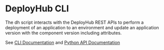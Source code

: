 # DeployHub CLI
The dh script interacts with the DeployHub REST APIs to perform a deployment of an application to an environment and update an application version with the component version including attributes.

See [CLI Documentation](doc/dh.md) and [Python API Documentation](doc/deployhub.md)
